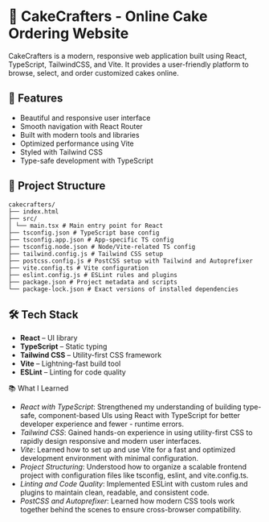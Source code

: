 # 🍰 CakeCrafters - Online Cake Ordering Website

CakeCrafters is a modern, responsive web application built using React, TypeScript, TailwindCSS, and Vite. It provides a user-friendly platform to browse, select, and order customized cakes online.

## 🚀 Features

- Beautiful and responsive user interface
- Smooth navigation with React Router
- Built with modern tools and libraries
- Optimized performance using Vite
- Styled with Tailwind CSS
- Type-safe development with TypeScript

## 📁 Project Structure
```
cakecrafters/
├── index.html
├── src/
│ └── main.tsx # Main entry point for React
├── tsconfig.json # TypeScript base config
├── tsconfig.app.json # App-specific TS config
├── tsconfig.node.json # Node/Vite-related TS config
├── tailwind.config.js # Tailwind CSS setup
├── postcss.config.js # PostCSS setup with Tailwind and Autoprefixer
├── vite.config.ts # Vite configuration
├── eslint.config.js # ESLint rules and plugins
├── package.json # Project metadata and scripts
└── package-lock.json # Exact versions of installed dependencies

```
## 🛠️ Tech Stack

- **React** – UI library
- **TypeScript** – Static typing
- **Tailwind CSS** – Utility-first CSS framework
- **Vite** – Lightning-fast build tool
- **ESLint** – Linting for code quality

📚 What I Learned

- *React with TypeScript*: Strengthened my understanding of building type-safe, component-based UIs using React with TypeScript for better developer experience and fewer - runtime errors.
- *Tailwind CSS*: Gained hands-on experience in using utility-first CSS to rapidly design responsive and modern user interfaces.
- *Vite*: Learned how to set up and use Vite for a fast and optimized development environment with minimal configuration.
- *Project Structuring*: Understood how to organize a scalable frontend project with configuration files like tsconfig, eslint, and vite.config.ts.
- *Linting and Code Quality*: Implemented ESLint with custom rules and plugins to maintain clean, readable, and consistent code.
- *PostCSS and Autoprefixer*: Learned how modern CSS tools work together behind the scenes to ensure cross-browser compatibility.
